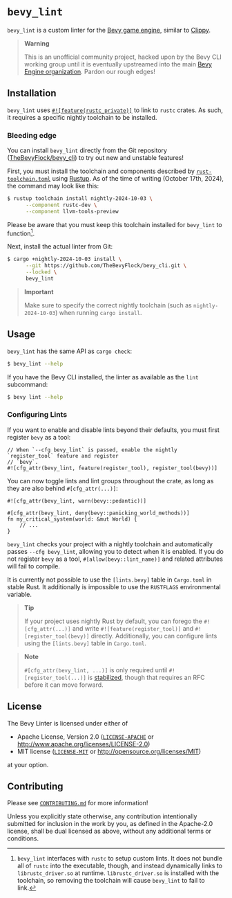 <div class = "rustdoc-hidden">

# `bevy_lint`

`bevy_lint` is a custom linter for the [Bevy game engine](https://bevyengine.org), similar to [Clippy](https://doc.rust-lang.org/stable/clippy).

</div>

<div class="rustdoc-alert rustdoc-alert-warning">

> **Warning**
>
> This is an unofficial community project, hacked upon by the Bevy CLI working group until it is eventually upstreamed into the main [Bevy Engine organization]. Pardon our rough edges!

</div>

[Bevy Engine organization]: https://github.com/bevyengine

## Installation

`bevy_lint` uses [`#![feature(rustc_private)]`](https://doc.rust-lang.org/nightly/unstable-book/language-features/rustc-private.html) to link to `rustc` crates. As such, it requires a specific nightly toolchain to be installed.

### Bleeding edge

You can install `bevy_lint` directly from the Git repository ([TheBevyFlock/bevy_cli](https://github.com/TheBevyFlock/bevy_cli)) to try out new and unstable features!

First, you must install the toolchain and components described by [`rust-toolchain.toml`](https://github.com/TheBevyFlock/bevy_cli/blob/main/rust-toolchain.toml) using [Rustup]. As of the time of writing (October 17th, 2024), the command may look like this:

```bash
$ rustup toolchain install nightly-2024-10-03 \
      --component rustc-dev \
      --component llvm-tools-preview
```

Please be aware that you must keep this toolchain installed for `bevy_lint` to function[^0].

Next, install the actual linter from Git:

```bash
$ cargo +nightly-2024-10-03 install \
      --git https://github.com/TheBevyFlock/bevy_cli.git \
      --locked \
      bevy_lint
```

<div class="rustdoc-alert rustdoc-alert-important">

> **Important**
>
> Make sure to specify the correct nightly toolchain (such as `nightly-2024-10-03`) when running `cargo install`.

</div>

[Rustup]: https://rustup.rs

[^0]: `bevy_lint` interfaces with `rustc` to setup custom lints. It does not bundle all of `rustc` into the executable, though, and instead dynamically links to `librustc_driver.so` at runtime. `librustc_driver.so` is installed with the toolchain, so removing the toolchain will cause `bevy_lint` to fail to link.

## Usage

`bevy_lint` has the same API as `cargo check`:

```bash
$ bevy_lint --help
```

If you have the Bevy CLI installed, the linter as available as the `lint` subcommand:

```bash
$ bevy lint --help
```

### Configuring Lints

If you want to enable and disable lints beyond their defaults, you must first register `bevy` as a tool:

```rust,ignore
// When `--cfg bevy_lint` is passed, enable the nightly `register_tool` feature and register
// `bevy`.
#![cfg_attr(bevy_lint, feature(register_tool), register_tool(bevy))]
```

You can now toggle lints and lint groups throughout the crate, as long as they are also behind `#[cfg_attr(...)]`:

```rust,ignore
#![cfg_attr(bevy_lint, warn(bevy::pedantic))]

#[cfg_attr(bevy_lint, deny(bevy::panicking_world_methods))]
fn my_critical_system(world: &mut World) {
    // ...
}
```

`bevy_lint` checks your project with a nightly toolchain and automatically passes `--cfg bevy_lint`, allowing you to detect when it is enabled. If you do not register `bevy` as a tool, `#[allow(bevy::lint_name)]` and related attributes will fail to compile.

It is currently not possible to use the `[lints.bevy]` table in `Cargo.toml` in stable Rust. It additionally is impossible to use the `RUSTFLAGS` environmental variable.

<div class="rustdoc-alert rustdoc-alert-tip">

> **Tip**
>
> If your project uses nightly Rust by default, you can forego the `#![cfg_attr(...)]` and write `#![feature(register_tool)]` and `#![register_tool(bevy)]` directly. Additionally, you can configure lints using the `[lints.bevy]` table in `Cargo.toml`.

</div>

<div class="rustdoc-alert rustdoc-alert-note">

> **Note**
>
> `#[cfg_attr(bevy_lint, ...)]` is only required until `#![register_tool(...)]` is [stabilized](https://github.com/rust-lang/rust/issues/66079), though that requires an RFC before it can move forward.

</div>

## License

The Bevy Linter is licensed under either of

- Apache License, Version 2.0 ([`LICENSE-APACHE`](https://github.com/TheBevyFlock/bevy_cli/blob/main/LICENSE-APACHE) or <http://www.apache.org/licenses/LICENSE-2.0>)
- MIT license ([`LICENSE-MIT`](https://github.com/TheBevyFlock/bevy_cli/blob/main/LICENSE-MIT) or <http://opensource.org/licenses/MIT>)

at your option.

## Contributing

Please see [`CONTRIBUTING.md`](https://github.com/TheBevyFlock/bevy_cli/blob/main/CONTRIBUTING.md) for more information!

Unless you explicitly state otherwise, any contribution intentionally submitted for inclusion in the work by you, as defined in the Apache-2.0 license, shall be dual licensed as above, without any additional terms or conditions.
